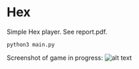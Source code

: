# Hex

Simple Hex player. See report.pdf.

```python3 main.py```

Screenshot of game in progress:
![alt text](https://raw.githubusercontent.com/tfolkersen/Hex/master/screenshot.png)



